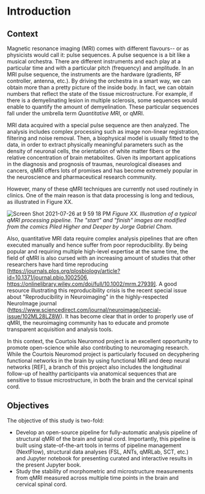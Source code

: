 # Introduction 

## Context

Magnetic resonance imaging (MRI) comes with different flavours-- or as physicists would call it: pulse sequences. A pulse sequence is a bit like a musical orchestra. There are different instruments and each play at a particular time and with a particular pitch (frequency) and amplitude. In an MRI pulse sequence, the instruments are the hardware (gradients, RF controller, antenna, etc.). By driving the orchestra in a smart way, we can obtain more than a pretty picture of the inside body. In fact, we can obtain numbers that reflect the state of the tissue microstructure. For example, if there is a demyelinating lesion in multiple sclerosis, some sequences would enable to quantify the amount of demyelination. These particular sequences fall under the umbrella term _Quantitative MRI_, or qMRI. 

MRI data acquired with a special pulse sequence are then analyzed. The analysis includes complex processing such as image non-linear registration, filtering and noise removal. Then, a biophysical model is usually fitted to the data, in order to extract physically meaningful parameters such as the density of neuronal cells, the orientation of white matter fibers or the relative concentration of brain metabolites. Given its important applications in the diagnosis and prognosis of traumas, neurological diseases and cancers, qMRI offers lots of promises and has become extremely popular in the neuroscience and pharmaceutical research community. 

However, many of these qMRI techniques are currently not used routinely in clinics. One of the main reason is that data processing is long and tedious, as illustrated in Figure XX. 

![Screen Shot 2021-07-26 at 9 59 18 PM](https://user-images.githubusercontent.com/2482071/127083234-6efd2c7a-352b-4ee0-81d9-9c278f4caf01.png)
_Figure XX. Illustration of a typical qMRI processing pipeline. The "start" and "finish" images are modified from the comics _Piled Higher and Deeper_ by Jorge Gabriel Cham._ 

Also, quantitative MRI data require complex analysis pipelines that are often executed manually and hence suffer from poor reproducibility. By being popular and requiring multiple high-level expertise at the same time, the field of qMRI is also cursed with an increasing amount of studies that other researchers have hard time reproducing [https://journals.plos.org/plosbiology/article?id=10.1371/journal.pbio.1002506, https://onlinelibrary.wiley.com/doi/full/10.1002/mrm.27939]. A good resource illustrating this reproducibility crisis is the recent special issue about "Reproducibility in Neuroimaging" in the highly-respected NeuroImage journal (https://www.sciencedirect.com/journal/neuroimage/special-issue/102ML28LZ8W). It has become clear that in order to properly use of qMRI, the neuroimaging community has to educate and promote transparent acquisition and analysis tools. 

In this context, the Courtois Neuromod project is an excellent opportunity to promote open-science while also contributing to neuromaging research.
While the Courtois Neuromod project is particularly focused on decyphering functional networks in the brain by using functional MRI and deep neural networks [REF], a branch of this project also includes the longitudinal follow-up of healthy participants via anatomical sequences that are sensitive to tissue microstructure, in both the brain and the cervical spinal cord. 

## Objectives

The objective of this study is two-fold:
- Develop an open-source pipeline for fully-automatic analysis pipeline of structural qMRI of the brain and spinal cord. Importantly, this pipeline is built using state-of-the-art tools in terms of pipeline management (NextFlow), structural data analyses (FSL, ANTs, qMRLab, SCT, etc.) and Jupyter notebook for presenting curated and interactive results in the present Jupyter book. 
- Study the stability of morphometric and microstructure measurements from qMRI measured across multiple time points in the brain and cervical spinal cord. 

